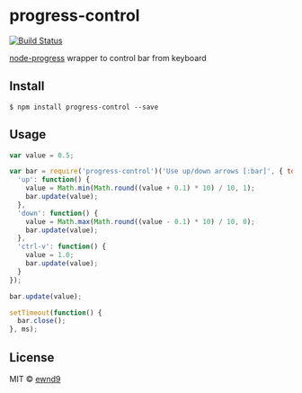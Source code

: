 # progress-control

[![Build Status](https://travis-ci.org/ewnd9/progress-control.svg?branch=master)](https://travis-ci.org/ewnd9/progress-control)

[node-progress](https://github.com/tj/node-progress) wrapper to control bar from keyboard

## Install

```
$ npm install progress-control --save
```

## Usage

```javascript
var value = 0.5;

var bar = require('progress-control')('Use up/down arrows [:bar]', { total: 10 }, {
  'up': function() {
    value = Math.min(Math.round((value + 0.1) * 10) / 10, 1);
    bar.update(value);
  },
  'down': function() {
    value = Math.max(Math.round((value - 0.1) * 10) / 10, 0);
    bar.update(value);
  },
  'ctrl-v': function() {
    value = 1.0;
    bar.update(value);
  }
});

bar.update(value);

setTimeout(function() {
  bar.close();
}, ms);
```

## License

MIT © [ewnd9](http://ewnd9.com)
